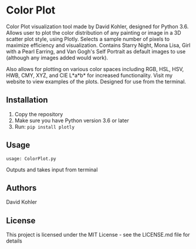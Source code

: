 # Color Plot

Color Plot visualization tool made by David Kohler, designed for Python 3.6. Allows user to plot the color
distribution of any painting or image in a 3D scatter plot style, using Plotly. Selects a sample number of pixels
to maximize efficiency and visualization. Contains Starry Night, Mona Lisa, Girl with a Pearl Earring, and Van
Gogh's Self Portrait as default images to use (although any images added would work).

Also allows for plotting on various color spaces including RGB, HSL, HSV, HWB, CMY, XYZ, and CIE L\*a\*b\* for increased
functionality. Visit my website to view examples of the plots. Designed for use from the terminal.

## Installation

1. Copy the repository 
2. Make sure you have Python version 3.6 or later
3. Run:
`pip install plotly`

## Usage

`usage: ColorPlot.py`

Outputs and takes input from terminal

## Authors

David Kohler

## License

This project is licensed under the MIT License - see the LICENSE.md file for details

